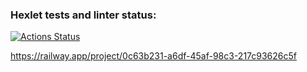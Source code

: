 ### Hexlet tests and linter status:

[![Actions Status](https://github.com/aprostya/dom-react-redux-project-lvl4/workflows/hexlet-check/badge.svg)](https://github.com/aprostya/dom-react-redux-project-lvl4/actions)

https://railway.app/project/0c63b231-a6df-45af-98c3-217c93626c5f
